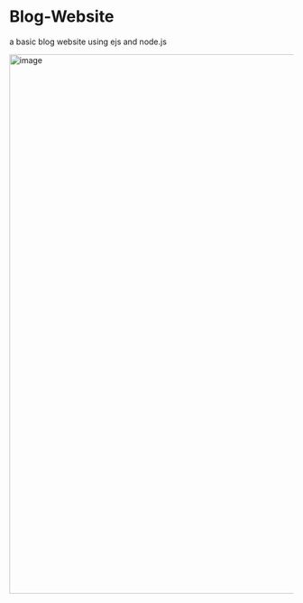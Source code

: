 # Blog-Website
a basic blog website using ejs and node.js

<img width="956" alt="image" src="https://user-images.githubusercontent.com/53452296/166122578-635c8a96-a4d6-41c2-bc6f-028f2c02ccc0.png">
